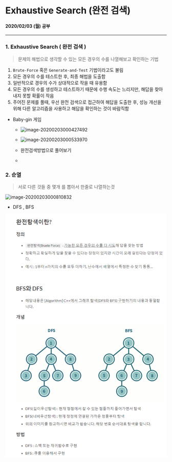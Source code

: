 # Exhaustive Search (완전 검색)

#### 2020/02/03 (월) 공부

___



### 1. Exhaustive Search ( 완전 검색 )

> 문제의 해법으로 생각할 수 있는 모든 경우의 수를 나열해보고 확인하는 기법

1. `Brute-Force` 혹은 `Generate-and-Test` 기법이라고도 불림
2. 모든 경우의 수를 테스트한 후, 최종 해법을 도출함
3. 일반적으로 경우의 수가 상대적으로 작을 때 유용함
4. 모든 경우의 수를 생성하고 테스트하기 때문에 수행 속도는 느리지만,
   해답을 찾아내지 못할 확률이 작음
5. 주어진 문제를 풀때, 우선 완전 검색으로 접근하여 해답을 도출한 후,
   성능 개선을 위해 다른 알고리즘을 사용하고 해답을 확인하는 것이 바람직함



- Baby-gin 게임

  - ![image-20200203000427492](C:\Users\kjaeg\AppData\Roaming\Typora\typora-user-images\image-20200203000427492.png)

    

  - ![image-20200203000533970](C:\Users\kjaeg\AppData\Roaming\Typora\typora-user-images\image-20200203000533970.png)

    

  - 완전검색방법으로 풀어보기

  - 



### 2. 순열

> 서로 다른 것들 중 몇개 를 뽑아서 한줄로 나열하는것

![image-20200203000810832](C:\Users\kjaeg\AppData\Roaming\Typora\typora-user-images\image-20200203000810832.png)



- DFS , BFS

![image-20200203002238371](img/image-20200203002238371.png)



